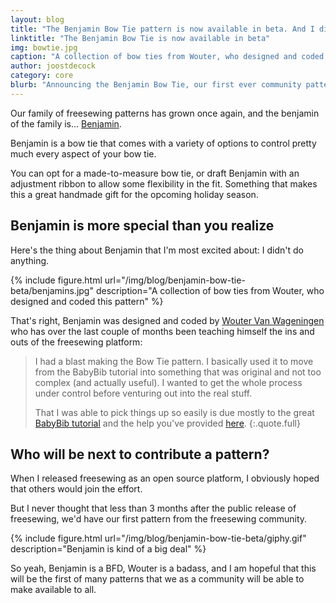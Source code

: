 ```yaml
---
layout: blog
title: "The Benjamin Bow Tie pattern is now available in beta. And I didn't even have to do anything."
linktitle: "The Benjamin Bow Tie is now available in beta"
img: bowtie.jpg
caption: "A collection of bow ties from Wouter, who designed and coded this pattern"
author: joostdecock
category: core
blurb: "Announcing the Benjamin Bow Tie, our first ever community pattern."
---
```

Our family of freesewing patterns has grown once again, and the benjamin of the family is... [Benjamin](/patterns/benjamin).

Benjamin is a bow tie that comes with a variety of options to control pretty much every aspect of your bow tie.

You can opt for a made-to-measure bow tie, or draft Benjamin with an adjustment ribbon to allow
some flexibility in the fit. Something that makes this a great handmade gift for the opcoming holiday season.

## Benjamin is more special than you realize

Here's the thing about Benjamin that I'm most excited about: I didn't do anything.

{% include figure.html 
    url="/img/blog/benjamin-bow-tie-beta/benjamins.jpg" 
    description="A collection of bow ties from Wouter, who designed and coded this pattern" 
%}

That's right, Benjamin was designed and coded by 
[Wouter Van Wageningen](/users/xdpug) who has over the last couple of months
been teaching himself the ins and outs of the freesewing platform:

> I had a blast making the Bow Tie pattern. 
> I basically used it to move from the BabyBib tutorial into something that was 
> original and not too complex (and actually useful). 
> I wanted to get the whole process under control before venturing out into the real stuff. 
> 
> That I was able to pick things up so easily is due mostly to the great 
> [BabyBib tutorial](/docs/designer/tutorial/part-1) 
> and the help you've provided [here](https://gitter.im/freesewing/freesewing).
{:.quote.full}

## Who will be next to contribute a pattern?

When I released freesewing as an open source platform, I obviously hoped that others would
join the effort. 

But I never thought that less than 3 months after the public release of freesewing, 
we'd have our first pattern from the freesewing community.

{% include figure.html url="/img/blog/benjamin-bow-tie-beta/giphy.gif" description="Benjamin is kind of a big deal" %}

So yeah, Benjamin is a BFD, Wouter is a badass, and I am hopeful that this will be the first
of many patterns that we as a community will be able to make available to all.
